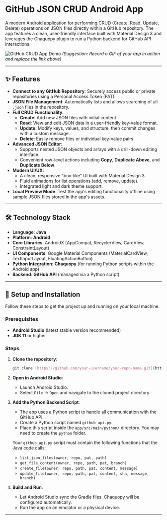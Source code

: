 # GitHub JSON CRUD Android App

A modern Android application for performing CRUD (Create, Read, Update, Delete) operations on JSON files directly within a GitHub repository. The app features a clean, user-friendly interface built with Material Design 3 and leverages the Chaquopy plugin to run a Python backend for GitHub API interactions.

![GitHub CRUD App Demo](https://i.imgur.com/your-app-demo.gif)
*(Suggestion: Record a GIF of your app in action and replace the link above)*

---

## ✨ Features

* **Connect to any GitHub Repository**: Securely access public or private repositories using a Personal Access Token (PAT).
* **JSON File Management**: Automatically lists and allows searching of all `.json` files in the repository.
* **Full CRUD Functionality**:
    * **Create**: Add new JSON files with initial content.
    * **Read**: View and edit JSON data in a user-friendly key-value format.
    * **Update**: Modify keys, values, and structure, then commit changes with a custom message.
    * **Delete**: Easily remove files or individual key-value pairs.
* **Advanced JSON Editor**:
    * Supports nested JSON objects and arrays with a drill-down editing interface.
    * Convenient row-level actions including **Copy**, **Duplicate Above**, and **Duplicate Below**.
* **Modern UI/UX**:
    * A clean, responsive "box-like" UI built with Material Design 3.
    * Fluid animations for list operations (add, remove, update).
    * Integrated light and dark theme support.
* **Local Preview Mode**: Test the app's editing functionality offline using sample JSON files stored in the app's assets.

---

## 🛠️ Technology Stack

* **Language**: **Java**
* **Platform**: **Android**
* **Core Libraries**: AndroidX (AppCompat, RecyclerView, CardView, ConstraintLayout)
* **UI Components**: Google Material Components (MaterialCardView, TextInputLayout, FloatingActionButton)
* **Python Integration**: **Chaquopy** (for running Python scripts within the Android app)
* **Backend**: **GitHub API** (managed via a Python script)

---

## 🚀 Setup and Installation

Follow these steps to get the project up and running on your local machine.

### Prerequisites

* **Android Studio** (latest stable version recommended)
* **JDK 11** or higher

### Steps

1.  **Clone the repository**:
    ```sh
    git clone [https://github.com/your-username/your-repo-name.git](https://github.com/your-username/your-repo-name.git)
    ```

2.  **Open in Android Studio**:
    * Launch Android Studio.
    * Select `File` -> `Open` and navigate to the cloned project directory.

3.  **Add the Python Backend Script**:
    * The app uses a Python script to handle all communication with the GitHub API.
    * Create a Python script named `github_api.py`.
    * Place this script inside the `app/src/main/python/` directory. You may need to create the `python` folder.

    Your `github_api.py` script must contain the following functions that the Java code calls:
    * `list_json_files(owner, repo, pat, path)`
    * `get_file_content(owner, repo, path, pat, branch)`
    * `create_file(owner, repo, path, pat, content, message)`
    * `update_file(owner, repo, path, pat, content, sha, message, branch)`

4.  **Build and Run**:
    * Let Android Studio sync the Gradle files. Chaquopy will be configured automatically.
    * Run the app on an emulator or a physical device.

---

